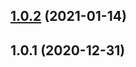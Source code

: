 ## [1.0.2](http://gitlab.prod.dtstack.cn/dtsmart/eslint-config-dtsmart/compare/v1.0.1...v1.0.2) (2021-01-14)



## 1.0.1 (2020-12-31)



